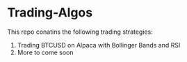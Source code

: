 # Trading-Algos

This repo conatins the following trading strategies:

1. Trading BTCUSD on Alpaca with Bollinger Bands and RSI
2. More to come soon
